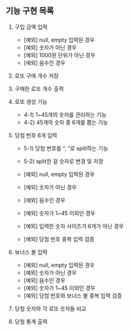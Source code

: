 ## 기능 구현 목록


1) 구입 금액 입력 
   - [예외] null, empty 입력된 경우
   - [예외] 숫자가 아닌 경우
   - [예외] 1000원 단위가 아닌 경우
   - [예외] 음수인 경우


2) 로또 구매 개수 저장


3) 구매한 로또 개수 출력


4) 로또 생성 기능
   - 4-1) 1~45개의 숫자를 관리하는 기능
   - 4-2) 45개의 숫자 중 6개를 뽑는 기능


5) 당첨 번호 6개 입력
   - 5-1) 당첨 번호를 “, “로 split하는 기능
   - 5-2) split한 걸 숫자로 변경 및 저장
   
   - [예외] null, empty 입력된 경우
   - [예외] 숫자가 아닌 경우
   - [예외] 음수인 경우
   - [예외] 숫자가 1~45 이외인 경우
   - [예외] 입력한 숫자 사이즈가 6개가 아닌 경우
   - [예외] 당첨 번호 중복 입력 검증


6) 보너스 볼 입력
   - [예외] null, empty 입력된 경우
   - [예외] 숫자가 아닌 경우
   - [예외] 음수인 경우
   - [예외] 숫자가 1~45 이외인 경우
   - [예외] 당첨 번호와 보너스 볼 중복 입력 검증


7) 당첨 숫자와 각 로또 숫자들 비교


8) 당첨 통계 출력
